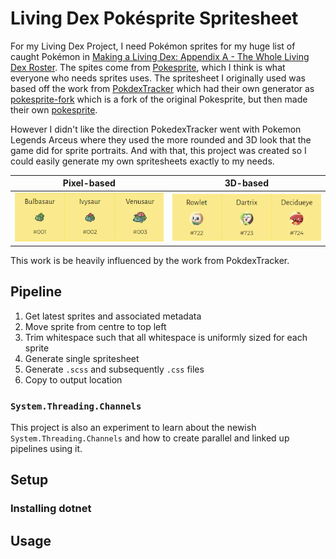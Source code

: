 # Living Dex Pokésprite Spritesheet
For my Living Dex Project, I need Pokémon sprites for my huge list of caught Pokémon in [Making a Living Dex: Appendix A - The Whole Living Dex Roster](https://www.nikouusitalo.com/blog/making-a-living-dex-appendix-a-the-whole-living-dex-roster/). The spites come from [Pokesprite](https://github.com/msikma/pokesprite), which I think is what everyone who needs sprites uses. The spritesheet I originally used was based off the work from [PokdexTracker](https://pokedextracker.com/) which had their own generator as [pokesprite-fork](https://github.com/pokedextracker/pokesprite-fork) which is a fork of the original Pokesprite, but then made their own [pokesprite](https://github.com/pokedextracker/pokesprite).

However I didn't like the direction PokedexTracker went with Pokemon Legends Arceus where they used the more rounded and 3D look that the game did for sprite portraits. And with that, this project was created so I could easily generate my own spritesheets exactly to my needs. 

| Pixel-based                                    | 3D-based                                    |
| ---------------------------------------------- | ------------------------------------------- |
| ![image](docs/pokdextracker-pixel-sprites.png) | ![image](docs/pokdextracker-3d-sprites.png) |
                                                

This work is be heavily influenced by the work from PokdexTracker. 

## Pipeline

1. Get latest sprites and associated metadata
1. Move sprite from centre to top left
1. Trim whitespace such that all whitespace is uniformly sized for each sprite
1. Generate single spritesheet
1. Generate `.scss` and subsequently `.css` files
1. Copy to output location

### `System.Threading.Channels`
This project is also an experiment to learn about the newish `System.Threading.Channels` and how to create parallel and linked up pipelines using it. 

## Setup

### Installing dotnet

## Usage


